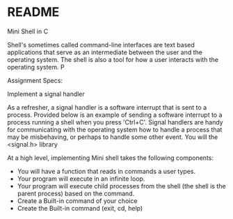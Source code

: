 # README


Mini Shell in C 


Shell's sometimes called command-line interfaces are text based applications that serve as an intermediate between the user and the operating system. The shell is also a tool for how a user interacts with the operating system. P

Assignment Specs:

Implement a signal handler

As a refresher, a signal handler is a software interrupt that is sent to a process. Provided below is an example of sending a software interrupt to a process running a shell when you press 'Ctrl+C'. Signal handlers are handy for communicating with the operating system how to handle a process that may be misbehaving, or perhaps to handle some other event. You will the <signal.h> library


At a high level, implementing Mini shell takes the following components:

- You will have a function that reads in commands a user types.
- Your program will execute in an infinite loop.
- Your program will execute child processes from the shell (the shell is the parent process) based on the command.
- Create a Built-in command of your choice
- Create the Built-in command (exit, cd, help)





                                                                                                                                


